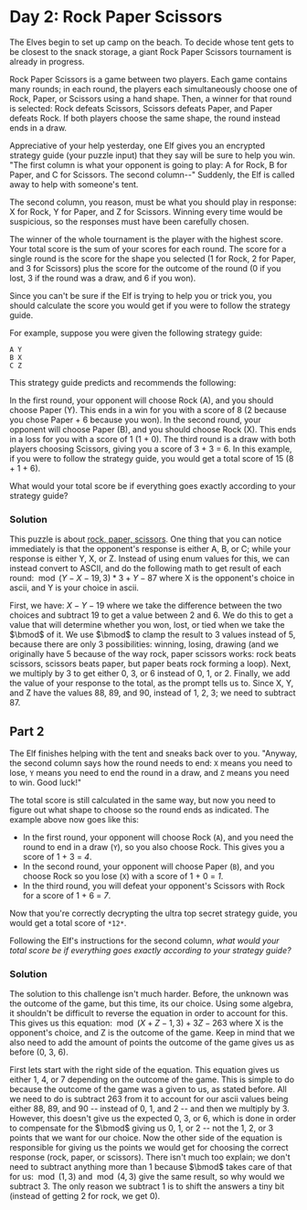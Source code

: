 # Day 2: Rock Paper Scissors

The Elves begin to set up camp on the beach. To decide whose tent gets to be closest to the snack storage, a giant Rock Paper Scissors tournament is already in progress.

Rock Paper Scissors is a game between two players. Each game contains many rounds; in each round, the players each simultaneously choose one of Rock, Paper, or Scissors using a hand shape. Then, a winner for that round is selected: Rock defeats Scissors, Scissors defeats Paper, and Paper defeats Rock. If both players choose the same shape, the round instead ends in a draw.

Appreciative of your help yesterday, one Elf gives you an encrypted strategy guide (your puzzle input) that they say will be sure to help you win. "The first column is what your opponent is going to play: A for Rock, B for Paper, and C for Scissors. The second column--" Suddenly, the Elf is called away to help with someone's tent.

The second column, you reason, must be what you should play in response: X for Rock, Y for Paper, and Z for Scissors. Winning every time would be suspicious, so the responses must have been carefully chosen.

The winner of the whole tournament is the player with the highest score. Your total score is the sum of your scores for each round. The score for a single round is the score for the shape you selected (1 for Rock, 2 for Paper, and 3 for Scissors) plus the score for the outcome of the round (0 if you lost, 3 if the round was a draw, and 6 if you won).

Since you can't be sure if the Elf is trying to help you or trick you, you should calculate the score you would get if you were to follow the strategy guide.

For example, suppose you were given the following strategy guide:

```
A Y
B X
C Z
```

This strategy guide predicts and recommends the following:

In the first round, your opponent will choose Rock (A), and you should choose Paper (Y). This ends in a win for you with a score of 8 (2 because you chose Paper + 6 because you won).
In the second round, your opponent will choose Paper (B), and you should choose Rock (X). This ends in a loss for you with a score of 1 (1 + 0).
The third round is a draw with both players choosing Scissors, giving you a score of 3 + 3 = 6.
In this example, if you were to follow the strategy guide, you would get a total score of 15 (8 + 1 + 6).

What would your total score be if everything goes exactly according to your strategy guide?

### Solution

This puzzle is about [rock, paper, scissors](https://en.wikipedia.org/wiki/Rock_paper_scissors). One thing that you can notice immediately is that the opponent's response is either A, B, or C; while your response is either Y, X, or Z. Instead of using enum values for this, we can instead convert to ASCII, and do the following math to get result of each round: $\bmod(Y - X - 19, 3) * 3 + Y - 87$ where X is the opponent's choice in ascii, and Y is your choice in ascii.

First, we have: $X - Y - 19$ where we take the difference between the two choices and subtract 19 to get a value between 2 and 6. We do this to get a value that will determine whether you won, lost, or tied when we take the $\bmod$ of it. We use $\bmod$ to clamp the result to 3 values instead of 5, because there are only 3 possibilities: winning, losing, drawing (and we originally have 5 because of the way rock, paper scissors works: rock beats scissors, scissors beats paper, but paper beats rock forming a loop). Next, we multiply by 3 to get either 0, 3, or 6 instead of 0, 1, or 2. Finally, we add the value of your response to the total, as the prompt tells us to. Since X, Y, and Z have the values 88, 89, and 90, instead of 1, 2, 3; we need to subtract 87.

## Part 2

The Elf finishes helping with the tent and sneaks back over to you. "Anyway, the second column says how the round needs to end: `X` means you need to lose, `Y` means you need to end the round in a draw, and `Z` means you need to win. Good luck!"

The total score is still calculated in the same way, but now you need to figure out what shape to choose so the round ends as indicated. The example above now goes like this:

- In the first round, your opponent will choose Rock (`A`), and you need the round to end in a draw (`Y`), so you also choose Rock. This gives you a score of 1 + 3 = *4*.
- In the second round, your opponent will choose Paper (`B`), and you choose Rock so you lose (`X`) with a score of 1 + 0 = *1*.
- In the third round, you will defeat your opponent's Scissors with Rock for a score of 1 + 6 = *7*.

Now that you're correctly decrypting the ultra top secret strategy guide, you would get a total score of `*12*`.

Following the Elf's instructions for the second column, *what would your total score be if everything goes exactly according to your strategy guide?*

### Solution

The solution to this challenge isn't much harder. Before, the unknown was the outcome of the game, but this time, its our choice. Using some algebra, it shouldn't be difficult to reverse the equation in order to account for this. This gives us this equation: $\bmod(X + Z - 1, 3) + 3Z - 263$ where X is the opponent's choice, and Z is the outcome of the game. Keep in mind that we also need to add the amount of points the outcome of the game gives us as before (0, 3, 6).

First lets start with the right side of the equation. This equation gives us either 1, 4, or 7 depending on the outcome of the game. This is simple to do because the outcome of the game was a given to us, as stated before. All we need to do is subtract 263 from it to account for our ascii values being either 88, 89, and 90 -- instead of 0, 1, and 2 -- and then we multiply by 3. However, this doesn't give us the expected 0, 3, or 6, which is done in order to compensate for the $\bmod$ giving us 0, 1, or 2 -- not the 1, 2, or 3 points that we want for our choice. Now the other side of the equation is responsible for giving us the points we would get for choosing the correct response (rock, paper, or scissors). There isn't much too explain; we don't need to subtract anything more than 1 because $\bmod$ takes care of that for us: $\bmod(1, 3)$ and $\bmod(4, 3)$ give the same result, so why would we subtract 3. The only reason we subtract 1 is to shift the answers a tiny bit (instead of getting 2 for rock, we get 0).
